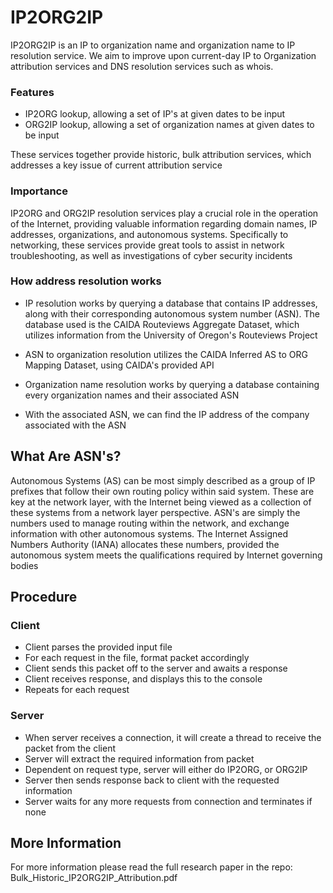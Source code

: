 # IP2ORG2IP

IP2ORG2IP is an IP to organization name and organization name to IP resolution service. We aim to improve upon current-day IP to Organization attribution services and DNS resolution services such as whois.

### Features

- IP2ORG lookup, allowing a set of IP's at given dates to be input
- ORG2IP lookup, allowing a set of organization names at given dates to be input

These services together provide historic, bulk attribution services, which addresses a key issue of current attribution service


### Importance
IP2ORG and ORG2IP resolution services play a crucial role in the operation of the Internet, providing valuable information regarding domain names, IP addresses, organizations, and autonomous systems. Specifically to networking, these services provide great tools to assist in network troubleshooting, as well as investigations of cyber security incidents

### How address resolution works

- IP resolution works by querying a database that contains IP addresses, along with their corresponding autonomous system number (ASN). The database used is the CAIDA Routeviews Aggregate Dataset, which utilizes information from the University of Oregon's Routeviews Project

- ASN to organization resolution utilizes the CAIDA Inferred AS to ORG Mapping Dataset, using CAIDA's provided API

- Organization name resolution works by querying a database containing every organization names and their associated ASN

- With the associated ASN, we can find the IP address of the company associated with the ASN


## What Are ASN's?
Autonomous Systems (AS) can be most simply described as a group of IP prefixes that follow their own routing policy within said system. These are key at the network layer, with the Internet being viewed as a collection of these systems from a network layer perspective. ASN's are simply the numbers used to manage routing within the network, and exchange information with other autonomous systems. The Internet Assigned Numbers Authority (IANA) allocates these numbers, provided the autonomous system meets the qualifications required by Internet governing bodies

## Procedure

### Client

- Client parses the provided input file
- For each request in the file, format packet accordingly
- Client sends this packet off to the server and awaits a response
- Client receives response, and displays this to the console
- Repeats for each request


### Server 

- When server receives a connection, it will create a thread to receive the packet from the client
- Server will extract the required information from packet
- Dependent on request type, server will either do IP2ORG, or ORG2IP
- Server then sends response back to client with the requested information
- Server waits for any more requests from connection and terminates if none

## More Information
For more information please read the full research paper in the repo: Bulk_Historic_IP2ORG2IP_Attribution.pdf
